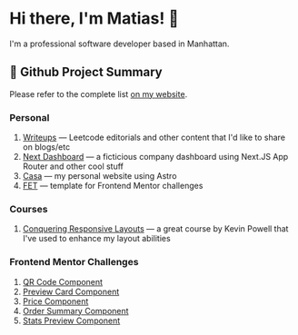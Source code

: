 <!-- Inspired by: https://github.com/YuriDevAT — thank you! -->
# Hi there, I'm Matias! 👋
I'm a professional software developer based in Manhattan.
  
## 📍 Github Project Summary
Please refer to the complete list [on my website](https://www.matiaslagoevia.me/projects).

### Personal
1. [Writeups](https://github.com/matiaslagoevia/writeups) — Leetcode editorials and other content that I'd like to share on blogs/etc
2. [Next Dashboard](https://github.com/matiaslagoevia/next-dashboard) — a ficticious company dashboard using Next.JS App Router and other cool stuff
3. [Casa](https://github.com/matiaslagoevia/casa) — my personal website using Astro
4. [FET](https://github.com/matiaslagoevia/fet) — template for Frontend Mentor challenges

### Courses
1. [Conquering Responsive Layouts](https://github.com/matiaslagoevia/responsive-layouts) — a great course by Kevin Powell that I've used to enhance my layout abilities

### Frontend Mentor Challenges
1. [QR Code Component](https://github.com/matiaslagoevia/qr-code-component)
2. [Preview Card Component](https://github.com/matiaslagoevia/preview-card-component)
3. [Price Component](https://github.com/matiaslagoevia/price-component)
4. [Order Summary Component](https://github.com/matiaslagoevia/order-summary)
5. [Stats Preview Component](https://github.com/matiaslagoevia/stats-preview-component)
